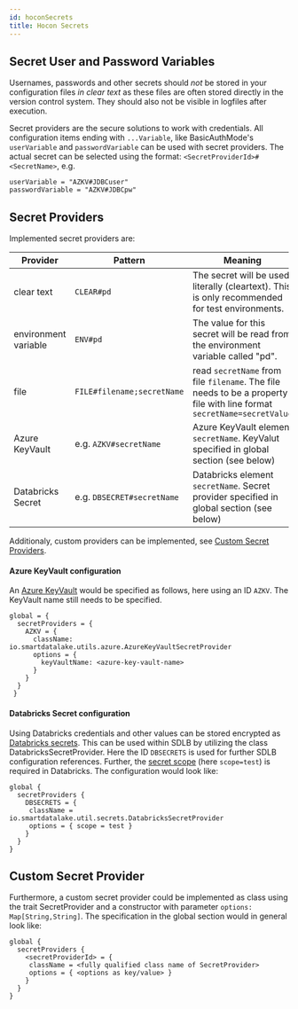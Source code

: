 ```yaml
---
id: hoconSecrets
title: Hocon Secrets
---
```


## Secret User and Password Variables
Usernames, passwords and other secrets should *not* be stored in your configuration files *in clear text* as these files are often stored directly in the version control system.
They should also not be visible in logfiles after execution.

Secret providers are the secure solutions to work with credentials. 
All configuration items ending with `...Variable`, like BasicAuthMode's `userVariable` and `passwordVariable` can be used with secret providers. 
The actual secret can be selected using the format: `<SecretProviderId>#<SecretName>`, e.g.

```
userVariable = "AZKV#JDBCuser"
passwordVariable = "AZKV#JDBCpw"
```

## Secret Providers

Implemented secret providers are:

Provider            |Pattern    |Meaning
--------------------|-----------|---
clear text          | `CLEAR#pd`|The secret will be used literally (cleartext). This is only recommended for test environments.
environment variable| `ENV#pd`  |The value for this secret will be read from the environment variable called "pd".
file                |`FILE#filename;secretName`| read `secretName` from file `filename`. The file needs to be a property file with line format `secretName=secretValue`
Azure KeyVault      | e.g. `AZKV#secretName`| Azure KeyVault element `secretName`. KeyValut specified in global section (see below)
Databricks Secret   |e.g. `DBSECRET#secretName`| Databricks element `secretName`. Secret provider specified in global section (see below)

Additionaly, custom providers can be implemented, see [Custom Secret Providers](#custom-secret-provider).

#### Azure KeyVault configuration

An [Azure KeyVault](https://docs.microsoft.com/en-us/azure/key-vault/general/) would be specified as follows, here using an ID `AZKV`. The KeyVault name still needs to be specified. 
```
global = {
  secretProviders = {
    AZKV = {
      className: io.smartdatalake.utils.azure.AzureKeyVaultSecretProvider
      options = {
        keyVaultName: <azure-key-vault-name>
      }
    }
  }
 }
 ```

#### Databricks Secret configuration

Using Databricks credentials and other values can be stored encrypted as [Databricks secrets](https://docs.databricks.com/security/secrets/index.html). This can be used within SDLB by utilizing the class DatabricksSecretProvider. Here the ID `DBSECRETS` is used for further SDLB configuration references. Further, the [secret scope](https://docs.databricks.com/security/secrets/secret-scopes.html) (here `scope=test`) is required in Databricks. The configuration would look like:
```
global {
  secretProviders {
    DBSECRETS = {
     className = io.smartdatalake.util.secrets.DatabricksSecretProvider
     options = { scope = test }
    }
  }
}
```


## Custom Secret Provider
Furthermore, a custom secret provider could be implemented as class using the trait SecretProvider and a constructor with parameter `options: Map[String,String]`.
The specification in the global section would in general look like:

```
global {
  secretProviders {
    <secretProviderId> = {
     className = <fully qualified class name of SecretProvider>
     options = { <options as key/value> }
    }
  }
}
```
